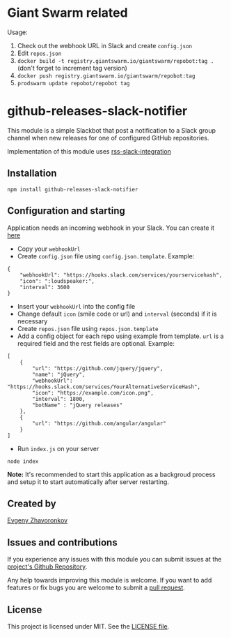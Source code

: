 # Giant Swarm related

Usage:
1. Check out the webhook URL in Slack and create `config.json`
2. Edit `repos.json`
3. `docker build -t registry.giantswarm.io/giantswarm/repobot:tag .` (don't forget to increment tag version)
3. `docker push registry.giantswarm.io/giantswarm/repobot:tag`
4. `prodswarm update repobot/repobot tag`

# github-releases-slack-notifier

This module is a simple Slackbot that post a notification to a Slack group channel when new releases for one of configured GitHub repositories.

Implementation of this module uses [rss-slack-integration](https://www.npmjs.com/package/rss-slack-integration)

## Installation

`npm install github-releases-slack-notifier`

## Configuration and starting

Application needs an incoming webhook in your Slack. You can create it [here](https://my.slack.com/services/new/incoming-webhook)

* Copy your `webhookUrl`
* Create `config.json` file using `config.json.template`. Example:
```
{
	"webhookUrl": "https://hooks.slack.com/services/yourservicehash",
	"icon": ":loudspeaker:",
	"interval": 3600
}
```
* Insert your `webhookUrl` into the config file
* Change default `icon` (smile code or url) and `interval` (seconds) if it is necessary
* Create `repos.json` file using `repos.json.template`
* Add a config object for each repo using example from template. `url` is a required field and the rest fields are optional. Example:
```
[
	{
		"url": "https://github.com/jquery/jquery",
		"name": "jQuery",
		"webhookUrl": "https://hooks.slack.com/services/YourAlternativeServiceHash",
		"icon": "https://example.com/icon.png",
		"interval": 1800,
		"botName" : "jQuery releases"
	},
	{
		"url": "https://github.com/angular/angular"
	}
]
```
* Run `index.js` on your server

`node index`

**Note:** It's recommended to start this application as a backgroud process and setup it to start automatically after server restarting.

## Created by

[Evgeny Zhavoronkov](https://github.com/nightskylark)


## Issues and contributions

If you experience any issues with this module you can submit issues at the
[project's Github Repository](https://github.com/nightskylark/github-releases-slack-notifier/issues).

Any help towards improving this module is welcome. If you want to add features
or fix bugs you are welcome to submit a
[pull request](https://github.com/nightskylark/github-releases-slack-notifier/pulls).

## License

This project is licensed under MIT. See the
[LICENSE file](https://github.com/pilsprog/rss-slack-integration/blob/master/LICENSE).
